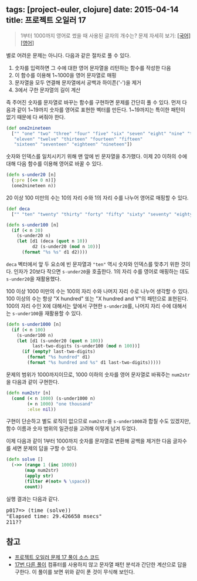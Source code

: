 tags: [project-euler, clojure]
date: 2015-04-14
title: 프로젝트 오일러 17
---
> 1부터 1000까지 영어로 썼을 때 사용된 글자의 개수는?
> 문제 자세히 보기: [[국어]](http://euler.synap.co.kr/prob_detail.php?id=17) [[영어]](https://projecteuler.net/problem=17)

별로 어려운 문제는 아니다. 다음과 같은 절차로 풀 수 있다.

1. 숫자를 입력하면 그 수에 대한 영어 문자열을 리턴하는 함수를 작성한 다음
2. 이 함수를 이용해 1~1000을 영어 문자열로 매핑
3. 문자열을 모두 연결해 문자열에서 공백과 하이픈('-')을 제거
4. 3에서 구한 문자열의 길이 계산

즉 주어진 숫자를 문자열로 바꾸는 함수를 구현하면 문제를 간단히 풀 수 있다.<!--more--> 먼저 다음과 같이 1~19까지 숫자를 영어로 표현한 벡터를 만든다. 1~19까지는 특이한 패턴이 없기 때문에 다 써줘야 한다.

```clojure
(def one2nineteen
  ["" "one" "two" "three" "four" "five" "six" "seven" "eight" "nine" "ten"
   "eleven" "twelve" "thirteen" "fourteen" "fifteen"
   "sixteen" "seventeen" "eighteen" "nineteen"])
```

숫자와 인덱스를 일치시키기 위해 맨 앞에 빈 문자열을 추가했다. 이제 20 이하의 수에 대해 다음 함수를 이용해 영어로 바꿀 수 있다.

```clojure
(defn s-under20 [n]
  {:pre [(<= 0 n)]}
  (one2nineteen n))
```

20 이상 100 미만의 수는 10의 자리 수와 1의 자리 수를 나누어 영어로 매핑할 수 있다.

```clojure
(def deca
  ["" "ten" "twenty" "thirty" "forty" "fifty" "sixty" "seventy" "eighty" "ninety"])

(defn s-under100 [n]
  (if (< n 20)
    (s-under20 n)
    (let [d1 (deca (quot n 10))
          d2 (s-under20 (mod n 10))]
      (format "%s %s" d1 d2))))
```

`deca` 벡터에서 앞 두 요소에 빈 문자열과 `"ten"` 역시 숫자와 인덱스를 맞추기 위한 것이다. 인자가 20보다 작으면 `s-under20`을 호출한다. 1의 자리 수를 영어로 매핑하는 데도 `s-under20`을 재활용했다.

100 이상 1000 미만의 수는 100의 자리 수와 나머지 자리 수로 나누어 생각할 수 있다. 100 이상의 수는 항상 "X hundred" 또는 "X hundred and Y"의 패턴으로 표현된다. 100의 자리 수인 X에 대해서는 앞에서 구현한 `s-under20`를, 나머지 자리 수에 대해서는 `s-under100`을 재활용할 수 있다.

```clojure
(defn s-under1000 [n]
  (if (< n 100)
    (s-under100 n)
    (let [d1 (s-under20 (quot n 100))
          last-two-digits (s-under100 (mod n 100))]
      (if (empty? last-two-digits)
        (format "%s hundred" d1)
        (format "%s hundred and %s" d1 last-two-digits)))))
```

문제의 범위가 1000까지이므로, 1000 이하의 숫자를 영어 문자열로 바꿔주는 `num2str`을 다음과 같이 구현한다.

```clojure
(defn num2str [n]
  (cond (< n 1000) (s-under1000 n)
        (= n 1000) "one thousand"
        :else nil))
```

구현이 단순하고 별도 로직이 없으므로 `num2str`을 `s-under1000`과 합칠 수도 있겠지만, 함수 이름과 숫자 범위의 일관성을 고려해 이렇게 남겨 두었다.

이제 다음과 같이 1부터 1000까지 숫자를 문자열로 변환해 공백을 제거한 다음 글자수를 세면 문제의 답을 구할 수 있다.

```clojure
(defn solve []
  (->> (range 1 (inc 1000))
       (map num2str)
       (apply str)
       (filter #(not= % \space))
       count))
```

실행 결과는 다음과 같다.

<pre class="console">
p017=> (time (solve))
"Elapsed time: 29.426658 msecs"
211??
</pre>

## 참고
* [프로젝트 오일러 문제 17 풀이 소스 코드](https://github.com/ntalbs/euler/blob/master/src/p017.clj)
* [17번 다른 풀이](http://www.mathblog.dk/project-euler-17-letters-in-the-numbers-1-1000/) 컴퓨터를 사용하지 않고 문자열 패턴 분석과 간단한 계산으로 답을 구한다. 이 풀이를 보면 위와 같이 푼 것이 무식해 보인다.
